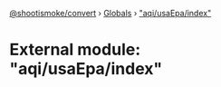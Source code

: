 [@shootismoke/convert](../README.md) › [Globals](../globals.md) › ["aqi/usaEpa/index"](_aqi_usaepa_index_.md)

# External module: "aqi/usaEpa/index"


